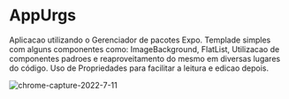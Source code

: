 # AppUrgs
Aplicacao utilizando o Gerenciador de pacotes Expo. Templade simples com alguns componentes como: ImageBackground, FlatList, Utilizacao de componentes padroes e reaproveitamento do mesmo em diversas lugares do código. Uso de Propriedades para facilitar a leitura e edicao depois.


![chrome-capture-2022-7-11](https://user-images.githubusercontent.com/106246945/184060584-63f3e5db-43b8-4c21-b57e-a90a11860818.gif)
